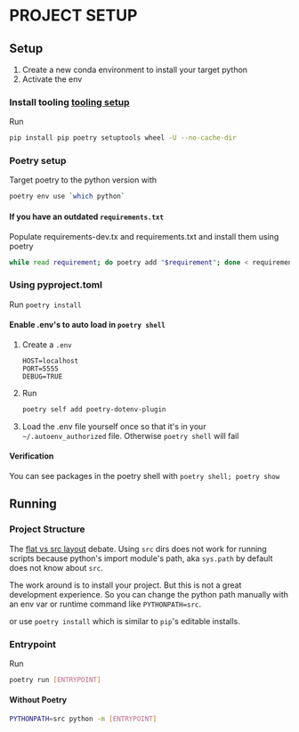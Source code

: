 # PROJECT SETUP

## Setup

1. Create a new conda environment to install your target python
1. Activate the env

### Install tooling [tooling setup](https://matt.sh/python-project-structure-2024)

Run

```bash
pip install pip poetry setuptools wheel -U --no-cache-dir
```

### Poetry setup

Target poetry to the python version with

```bash
poetry env use `which python`
```

#### If you have an outdated `requirements.txt`

Populate requirements-dev.tx and requirements.txt and install them using poetry

```bash
while read requirement; do poetry add "$requirement"; done < requirements.txt
```

### Using pyproject.toml

Run `poetry install`

#### Enable .env's to auto load in `poetry shell`

1. Create a `.env`

   ```env
   HOST=localhost
   PORT=5555
   DEBUG=TRUE
   ```

1. Run

   ```bash
   poetry self add poetry-dotenv-plugin
   ```

1. Load the .env file yourself once so that it's in your `~/.autoenv_authorized`
   file. Otherwise `poetry shell` will fail

#### Verification

You can see packages in the poetry shell with `poetry shell; poetry show`

## Running

### Project Structure

The
[flat vs src layout](https://packaging.python.org/en/latest/discussions/src-layout-vs-flat-layout/)
debate. Using `src` dirs does not work for running scripts because python's
import module's path, aka `sys.path` by default does not know about `src`.

The work around is to install your project. But this is not a great development
experience. So you can change the python path manually with an env var or
runtime command like `PYTHONPATH=src`.

or use `poetry install` which is similar to `pip`'s editable installs.

### Entrypoint

Run

```bash
poetry run [ENTRYPOINT]
```

#### Without Poetry

```bash
PYTHONPATH=src python -m [ENTRYPOINT]
```
